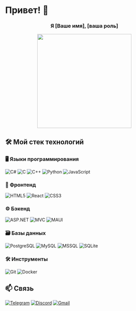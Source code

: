 # Привет! 👋

<h3 align="center">Я [Ваше имя], [ваша роль]</h3>

<p align="center">
  <img src="https://media.giphy.com/media/L1R1tvI9svkIWwpVYr/giphy.gif" width="300">
</p>

## 🛠️ Мой стек технологий

### 🖥️ Языки программирования
![C#](https://img.shields.io/badge/C%23-239120?style=for-the-badge&logo=c-sharp&logoColor=white)
![C](https://img.shields.io/badge/C-00599C?style=for-the-badge&logo=c&logoColor=white)
![C++](https://img.shields.io/badge/C%2B%2B-00599C?style=for-the-badge&logo=c%2B%2B&logoColor=white)
![Python](https://img.shields.io/badge/Python-3776AB?style=for-the-badge&logo=python&logoColor=white)
![JavaScript](https://img.shields.io/badge/JavaScript-F7DF1E?style=for-the-badge&logo=javascript&logoColor=black)

### 🎨 Фронтенд
![HTML5](https://img.shields.io/badge/HTML5-E34F26?style=for-the-badge&logo=html5&logoColor=white)
![React](https://img.shields.io/badge/React-20232A?style=for-the-badge&logo=react&logoColor=61DAFB)
![CSS3](https://img.shields.io/badge/CSS3-1572B6?style=for-the-badge&logo=css3&logoColor=white)

### ⚙️ Бэкенд
![ASP.NET](https://img.shields.io/badge/ASP.NET-512BD4?style=for-the-badge&logo=.net&logoColor=white)
![MVC](https://img.shields.io/badge/ASP.NET_MVC-512BD4?style=for-the-badge&logo=.net&logoColor=white)
![MAUI](https://img.shields.io/badge/.NET_MAUI-512BD4?style=for-the-badge&logo=.net&logoColor=white)

### 🗃️ Базы данных
![PostgreSQL](https://img.shields.io/badge/PostgreSQL-316192?style=for-the-badge&logo=postgresql&logoColor=white)
![MySQL](https://img.shields.io/badge/MySQL-4479A1?style=for-the-badge&logo=mysql&logoColor=white)
![MSSQL](https://img.shields.io/badge/Microsoft_SQL_Server-CC2927?style=for-the-badge&logo=microsoft-sql-server&logoColor=white)
![SQLite](https://img.shields.io/badge/SQLite-003B57?style=for-the-badge&logo=sqlite&logoColor=white)

### 🛠️ Инструменты
![Git](https://img.shields.io/badge/Git-F05032?style=for-the-badge&logo=git&logoColor=white)
![Docker](https://img.shields.io/badge/Docker-2496ED?style=for-the-badge&logo=docker&logoColor=white)

## 📫 Связь
[![Telegram](https://img.shields.io/badge/Telegram-2CA5E0?style=for-the-badge&logo=telegram&logoColor=white)](https://t.me/gutsdk)
[![Discord](https://img.shields.io/badge/Discord-5865F2?style=for-the-badge&logo=discord&logoColor=white)](https://discord.com/users/490864934507249702)
[![Gmail](https://img.shields.io/badge/Gmail-D14836?style=for-the-badge&logo=gmail&logoColor=white)](mailto:zhuykov.george@gmail.com)
